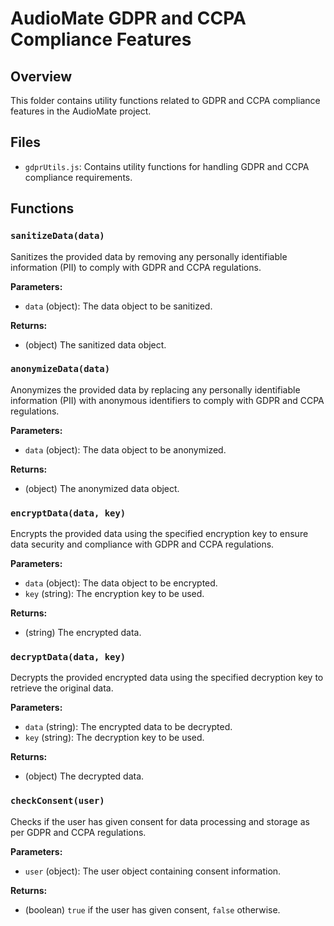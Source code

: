 # AudioMate GDPR and CCPA Compliance Features

## Overview
This folder contains utility functions related to GDPR and CCPA compliance features in the AudioMate project.

## Files
- `gdprUtils.js`: Contains utility functions for handling GDPR and CCPA compliance requirements.

## Functions

### `sanitizeData(data)`
Sanitizes the provided data by removing any personally identifiable information (PII) to comply with GDPR and CCPA regulations.

**Parameters:**
- `data` (object): The data object to be sanitized.

**Returns:**
- (object) The sanitized data object.

### `anonymizeData(data)`
Anonymizes the provided data by replacing any personally identifiable information (PII) with anonymous identifiers to comply with GDPR and CCPA regulations.

**Parameters:**
- `data` (object): The data object to be anonymized.

**Returns:**
- (object) The anonymized data object.

### `encryptData(data, key)`
Encrypts the provided data using the specified encryption key to ensure data security and compliance with GDPR and CCPA regulations.

**Parameters:**
- `data` (object): The data object to be encrypted.
- `key` (string): The encryption key to be used.

**Returns:**
- (string) The encrypted data.

### `decryptData(data, key)`
Decrypts the provided encrypted data using the specified decryption key to retrieve the original data.

**Parameters:**
- `data` (string): The encrypted data to be decrypted.
- `key` (string): The decryption key to be used.

**Returns:**
- (object) The decrypted data.

### `checkConsent(user)`
Checks if the user has given consent for data processing and storage as per GDPR and CCPA regulations.

**Parameters:**
- `user` (object): The user object containing consent information.

**Returns:**
- (boolean) `true` if the user has given consent, `false` otherwise.
